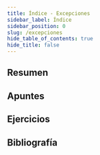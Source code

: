```yaml
---
title: Índice - Excepciones
sidebar_label: Índice
sidebar_position: 0
slug: /excepciones
hide_table_of_contents: true
hide_title: false
---
```


## Resumen

## Apuntes

## Ejercicios

## Bibliografía

